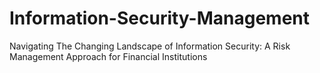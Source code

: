 # Information-Security-Management
Navigating The Changing Landscape of Information  Security: A Risk Management Approach for Financial Institutions
